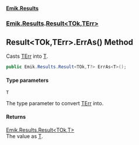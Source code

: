 #### [Emik.Results](index.md 'index')
### [Emik.Results](Emik.Results.md 'Emik.Results').[Result&lt;TOk,TErr&gt;](Result{TOk,TErr}.md 'Emik.Results.Result<TOk,TErr>')

## Result<TOk,TErr>.ErrAs<T>() Method

Casts [TErr](Result{TOk,TErr}.md#Emik.Results.Result_TOk,TErr_.TErr 'Emik.Results.Result<TOk,TErr>.TErr') into [T](Result{TOk,TErr}.ErrAs{T}.md#Emik.Results.Result_TOk,TErr_.ErrAs_T_().T 'Emik.Results.Result<TOk,TErr>.ErrAs<T>().T').

```csharp
public Emik.Results.Result<TOk,T?> ErrAs<T>();
```
#### Type parameters

<a name='Emik.Results.Result_TOk,TErr_.ErrAs_T_().T'></a>

`T`

The type parameter to convert [TErr](Result{TOk,TErr}.md#Emik.Results.Result_TOk,TErr_.TErr 'Emik.Results.Result<TOk,TErr>.TErr') into.

#### Returns
[Emik.Results.Result&lt;](Result{TOk,TErr}.md 'Emik.Results.Result<TOk,TErr>')[TOk](Result{TOk,TErr}.md#Emik.Results.Result_TOk,TErr_.TOk 'Emik.Results.Result<TOk,TErr>.TOk')[,](Result{TOk,TErr}.md 'Emik.Results.Result<TOk,TErr>')[T](Result{TOk,TErr}.ErrAs{T}.md#Emik.Results.Result_TOk,TErr_.ErrAs_T_().T 'Emik.Results.Result<TOk,TErr>.ErrAs<T>().T')[&gt;](Result{TOk,TErr}.md 'Emik.Results.Result<TOk,TErr>')  
The value  as [T](Result{TOk,TErr}.ErrAs{T}.md#Emik.Results.Result_TOk,TErr_.ErrAs_T_().T 'Emik.Results.Result<TOk,TErr>.ErrAs<T>().T').